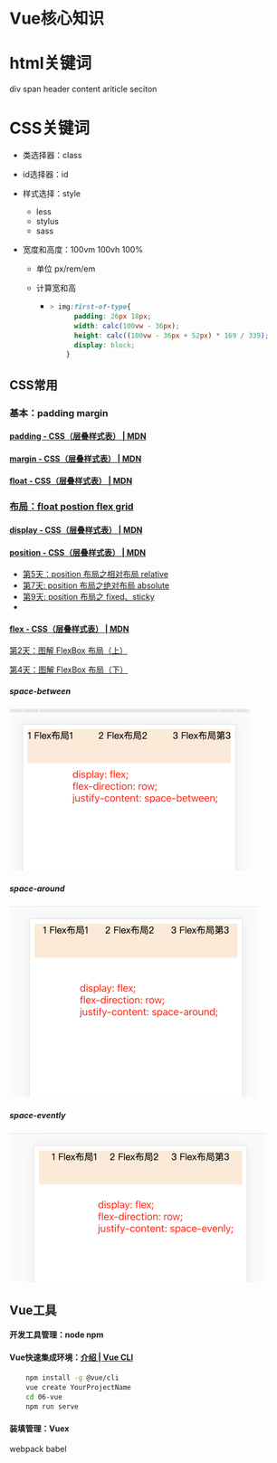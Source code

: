 # Vue核心知识

# html关键词

div span header content ariticle seciton





# CSS关键词

- 类选择器：class

- id选择器：id 

- 样式选择：style 

  - less
  - stylus
  - sass

- 宽度和高度：100vm 100vh   100%

  - 单位 px/rem/em

  - 计算宽和高

    - ```css
      > img:first-of-type{
            padding: 26px 18px;
            width: calc(100vw - 36px);
            height: calc((100vw - 36px + 52px) * 169 / 339);
            display: block;
          }
      ```

## **CSS常用**

### 基本：padding margin  

#### [padding \- CSS（层叠样式表） \| MDN](https://developer.mozilla.org/zh-CN/docs/Web/CSS/padding)

#### [margin \- CSS（层叠样式表） \| MDN](https://developer.mozilla.org/zh-CN/docs/Web/CSS/margin)

#### [float \- CSS（层叠样式表） \| MDN](https://developer.mozilla.org/zh-CN/docs/Web/CSS/float)

### [布局：float  postion flex grid](https://mp.weixin.qq.com/s/oDNuyEdgUPweSZiOWnriQA)

#### [display \- CSS（层叠样式表） \| MDN](https://developer.mozilla.org/zh-CN/docs/Web/CSS/display)

#### [position \- CSS（层叠样式表） \| MDN](https://developer.mozilla.org/zh-CN/docs/Web/CSS/position)

- [第5天：position 布局之相对布局 relative](https://mp.weixin.qq.com/s/RFlSDGIq7ERm2CWCzpQCJQ)
- [第7天: position 布局之绝对布局 absolute](https://mp.weixin.qq.com/s/UJZTjsKUC-aOo0zrNrryiQ)
- [第9天: position 布局之 fixed、sticky](https://mp.weixin.qq.com/s/OOOrutqFKvOsY_Td-cpi4w)
- 

#### [flex \- CSS（层叠样式表） \| MDN](https://developer.mozilla.org/zh-CN/docs/Web/CSS/flex)

[第2天：图解 FlexBox 布局（上）](https://mp.weixin.qq.com/s/T-Z_8he9UxBBfL8Jb3zwtA)

[第4天：图解 FlexBox 布局（下）](https://mp.weixin.qq.com/s/uct9apWqgznde1m2IMVgwA)


##### space-between

![image-20210621150601853](https://raw.githubusercontent.com/Mingriweiji-github/ImageBed/master/img/20210621150729.png)

##### space-around

![image-20210621150901281](https://raw.githubusercontent.com/Mingriweiji-github/ImageBed/master/img/20210621150903.png)

##### space-evently

![image-20210621151006046](https://raw.githubusercontent.com/Mingriweiji-github/ImageBed/master/img/20210621151007.png)



## Vue工具

#### 开发工具管理：node  npm

#### Vue快速集成环境：[介绍 \| Vue CLI](https://cli.vuejs.org/zh/guide/)

```bash
	npm install -g @vue/cli
	vue create YourProjectName
	cd 06-vue
	npm run serve
```

#### 装填管理：Vuex

webpack babel

